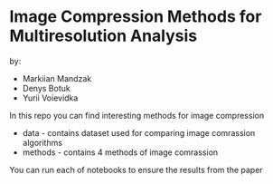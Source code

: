 # Image Compression Methods for Multiresolution Analysis 
by: 
 - Markiian Mandzak
 - Denys Botuk
 - Yurii Voievidka


In this repo you can find interesting methods for image compression

- data - contains dataset used for comparing image comrassion algorithms 
- methods - contains 4 methods of image comrassion 

You can run each of notebooks to ensure the results from the paper 
